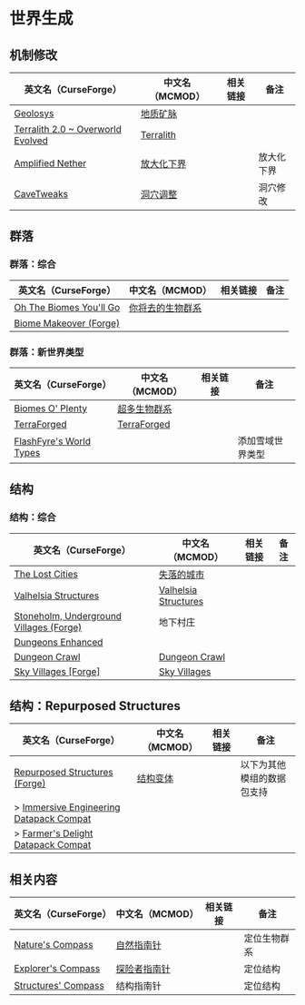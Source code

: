 # 世界生成

## 机制修改

| 英文名（CurseForge）                                                                        | 中文名（MCMOD）                                    | 相关链接 | 备注       |
| ------------------------------------------------------------------------------------------- | -------------------------------------------------- | -------- | ---------- |
| [Geolosys](https://www.curseforge.com/minecraft/mc-mods/geolosys)                           | [地质矿脉](https://www.mcmod.cn/class/1387.html)   |          |            |
| [Terralith 2.0 ~ Overworld Evolved](https://www.curseforge.com/minecraft/mc-mods/terralith) | [Terralith](https://www.mcmod.cn/class/4557.html)  |          |            |
| [Amplified Nether](https://www.curseforge.com/minecraft/mc-mods/amplified-nether)           | [放大化下界](https://www.mcmod.cn/class/5205.html) |          | 放大化下界 |
| [CaveTweaks](https://www.curseforge.com/minecraft/mc-mods/cavetweaks)                       | [洞穴调整](https://www.mcmod.cn/class/5527.html)   |          | 洞穴修改   |

## 群落

### 群落：综合

| 英文名（CurseForge）                                                                           | 中文名（MCMOD）                                          | 相关链接 | 备注 |
| ---------------------------------------------------------------------------------------------- | -------------------------------------------------------- | -------- | ---- |
| [Oh The Biomes You'll Go](https://www.curseforge.com/minecraft/mc-mods/oh-the-biomes-youll-go) | [你将去的生物群系](https://www.mcmod.cn/class/1618.html) |          |      |
| [Biome Makeover (Forge)](https://www.curseforge.com/minecraft/mc-mods/biome-makeover-forge)    |                                                          |          |      |

### 群落：新世界类型

| 英文名（CurseForge）                                                                 | 中文名（MCMOD）                                     | 相关链接 | 备注             |
| ------------------------------------------------------------------------------------ | --------------------------------------------------- | -------- | ---------------- |
| [Biomes O' Plenty](https://www.curseforge.com/minecraft/mc-mods/biomes-o-plenty)     | [超多生物群系](https://www.mcmod.cn/class/108.html) |          |                  |
| [TerraForged](https://www.curseforge.com/minecraft/mc-mods/terraforged)              | [TerraForged](https://www.mcmod.cn/class/2555.html) |          |                  |
| [FlashFyre's World Types](https://www.curseforge.com/minecraft/mc-mods/ffworldtypes) |                                                     |          | 添加雪域世界类型 |

## 结构

### 结构：综合

| 英文名（CurseForge）                                                                                    | 中文名（MCMOD）                                              | 相关链接 | 备注 |
| ------------------------------------------------------------------------------------------------------- | ------------------------------------------------------------ | -------- | ---- |
| [The Lost Cities](https://www.curseforge.com/minecraft/mc-mods/the-lost-cities)                         | [失落的城市](https://www.mcmod.cn/class/1295.html)           |          |      |
| [Valhelsia Structures](https://www.curseforge.com/minecraft/mc-mods/valhelsia-structures)               | [Valhelsia Structures](https://www.mcmod.cn/class/2768.html) |          |      |
| [Stoneholm, Underground Villages (Forge)](https://www.curseforge.com/minecraft/mc-mods/stoneholm-forge) | 地下村庄                                                     |          |      |
| [Dungeons Enhanced](https://www.curseforge.com/minecraft/mc-mods/dungeonsenhanced)                      |                                                              |          |      |
| [Dungeon Crawl](https://www.curseforge.com/minecraft/mc-mods/dungeon-crawl)                             | [Dungeon Crawl](https://www.mcmod.cn/class/3105.html)        |          |      |
| [Sky Villages [Forge]](https://www.curseforge.com/minecraft/mc-mods/sky-villages-forge)                 | [Sky Villages](https://www.mcmod.cn/class/5142.html)         |          |      |

## 结构：Repurposed Structures

| 英文名（CurseForge）                                                                                                                      | 中文名（MCMOD）                                  | 相关链接 | 备注                       |
| ----------------------------------------------------------------------------------------------------------------------------------------- | ------------------------------------------------ | -------- | -------------------------- |
| [Repurposed Structures (Forge)](https://www.curseforge.com/minecraft/mc-mods/repurposed-structures)                                       | [结构变体](https://www.mcmod.cn/class/4518.html) |          | 以下为其他模组的数据包支持 |
| > [Immersive Engineering Datapack Compat](https://www.curseforge.com/minecraft/texture-packs/repurposed-structures-immersive-engineering) |                                                  |          |                            |
| > [Farmer's Delight Datapack Compat](https://www.curseforge.com/minecraft/texture-packs/repurposed-structures-farmers-delight-datapack)   |                                                  |          |                            |

## 相关内容

| 英文名（CurseForge）                                                                   | 中文名（MCMOD）                                      | 相关链接 | 备注         |
| -------------------------------------------------------------------------------------- | ---------------------------------------------------- | -------- | ------------ |
| [Nature's Compass](https://www.curseforge.com/minecraft/mc-mods/natures-compass)       | [自然指南针](https://www.mcmod.cn/class/754.html)    |          | 定位生物群系 |
| [Explorer's Compass](https://www.curseforge.com/minecraft/mc-mods/explorers-compass)   | [探险者指南针](https://www.mcmod.cn/class/4395.html) |          | 定位结构     |
| [Structures' Compass](https://www.curseforge.com/minecraft/mc-mods/structures-compass) | 结构指南针                                           |          | 定位结构     |
